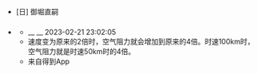 - [日] 御堀直嗣
- ### 
    - __ __ 2023-02-21 23:02:05
    - 速度变为原来的2倍时，空气阻力就会增加到原来的4倍。时速100km时，空气阻力就是时速50km时的4倍。
    - 来自得到App
